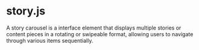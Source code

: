 # story.js
A story carousel is a interface element that displays multiple stories or content pieces in a rotating or swipeable format, allowing users to navigate through various items sequentially.

